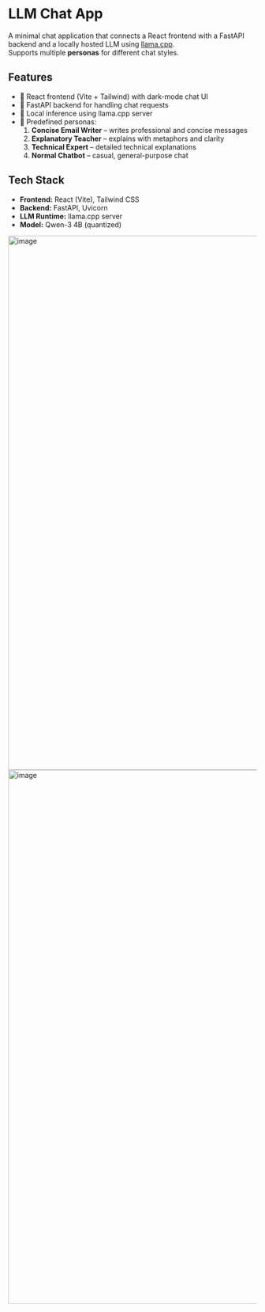 # LLM Chat App

A minimal chat application that connects a React frontend with a FastAPI backend and a locally hosted LLM using [llama.cpp](https://github.com/ggerganov/llama.cpp).  
Supports multiple **personas** for different chat styles.

## Features
- 🔹 React frontend (Vite + Tailwind) with dark-mode chat UI  
- 🔹 FastAPI backend for handling chat requests  
- 🔹 Local inference using llama.cpp server  
- 🔹 Predefined personas:
  1. **Concise Email Writer** – writes professional and concise messages  
  2. **Explanatory Teacher** – explains with metaphors and clarity  
  3. **Technical Expert** – detailed technical explanations  
  4. **Normal Chatbot** – casual, general-purpose chat  

## Tech Stack
- **Frontend:** React (Vite), Tailwind CSS  
- **Backend:** FastAPI, Uvicorn  
- **LLM Runtime:** llama.cpp server  
- **Model:** Qwen-3 4B (quantized)  

<img width="1920" height="1080" alt="image" src="https://github.com/user-attachments/assets/bdf3f207-a0b5-4b51-ad60-40d4253d0910" />

<img width="1920" height="1080" alt="image" src="https://github.com/user-attachments/assets/db38dfb0-af13-47cb-978d-c865ed5c8454" />


